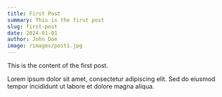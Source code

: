 ```yaml
---
title: First Post
summary: This is the first post
slug: first-post
date: 2024-01-01
author: John Doe
image: /images/post1.jpg
---
```


This is the content of the first post.

Lorem ipsum dolor sit amet, consectetur adipiscing elit. Sed do eiusmod tempor incididunt ut labore et dolore magna aliqua.
